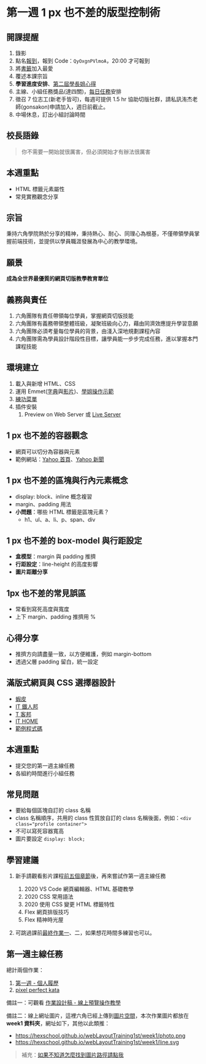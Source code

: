 # 第一週 1 px 也不差的版型控制術
## 開課提醒
1. 錄影
2. 點名[報到](https://rpg.hexschool.com/training/21/calendar)，報到 Code：`QyOxgnPVlmoA`，20:00 才可報到
4. 將[書籤](https://rpg.hexschool.com/training/21/show)加入最愛
5. 覆述本課宗旨
6. **學習進度安排**、[第二屆學長姐心得](https://rpg.hexschool.com/task/162/show)
8. 主線、小組任務獎品(達四關)，[每日任務](https://hackmd.io/ZhFhLGj_SSKJbkh3Nk0YLg?both)安排
9. 徵召 7 位志工(新老手皆可)，每週可提供 1.5 hr 協助切版社群，請私訊洧杰老師(gonsakon)申請加入，週日前截止。
11. 中場休息，訂出小組討論時間

## 校長語錄
> 你不需要一開始就很厲害，但必須開始才有辦法很厲害

## 本週重點
* HTML 標籤元素屬性
* 常見實務觀念分享

## 宗旨
秉持六角學院熱於分享的精神，秉持熱心、耐心、同理心為根基，不僅帶領學員掌握前端技術，並提供以學員職涯發展為中心的教學環境。


## 願景
**成為全世界最優質的網頁切版教學教育單位**

## 義務與責任

1. 六角團隊有責任帶領每位學員，掌握網頁切版技能
2. 六角團隊有義務帶領整體班級，凝聚班級向心力，藉由同濟效應提升學習意願
3. 六角團隊必須考量每位學員的背景，由淺入深地規劃課程內容
4. 六角團隊需為學員設計階段性目標，讓學員能一步步完成任務，進以掌握本門課程技能


## 環境建立

1. 載入與新增 HTML、CSS
2. 運用 Emmet([字典](https://docs.emmet.io/cheat-sheet/)與[影片](https://www.youtube.com/watch?v=6VUFO6sLS5M))、[學姐操作示範](https://youtu.be/tFvFMncRYYM?t=62)
3. [練功菜單](https://hackmd.io/iE6mxohOS-ujKU398Ewk1w)
4. 插件安裝
    1. Preview on Web Server 或 [Live Server](https://hackmd.io/QpfYS3cwTl2NMU7bUqFNxw?view)


## 1 px 也不差的容器觀念

* 網頁可以切分為容器與元素
* 範例網站：[Yahoo 首頁](ht2tps://tw.yahoo.com/)、[Yahoo 新聞](https://tw.yahoo.com/)

## 1 px 也不差的區塊與行內元素概念

* display: block、inline 概念複習
* margin、padding 用法
* **小問題**：哪些 HTML 標籤是區塊元素？
    * h1、ul、a、li、p、span、div

## 1 px 也不差的 box-model 與行距設定

* **盒模型**：margin 與 padding 推擠
* **行距設定**：line-height 的高度影響
* **圖片距離分享**

## 1px 也不差的常見誤區

* 常看到寫死高度與寬度
* 上下 margin、padding 推擠用 %

## 心得分享

* 推擠方向請盡量一致，以方便維護，例如 margin-bottom
* 透過父層 padding 留白，統一設定


## 滿版式網頁與 CSS 選擇器設計

* [蝦皮](https://shopee.tw/)
* [IT 鐵人邦](https://ithelp.ithome.com.tw/)
* [T 客邦](https://www.techbang.com/)
* [IT HOME](https://www.ithome.com.tw/)
* [範例程式碼](https://codepen.io/liao/pen/yLYyYaZ)



## 本週重點
* 提交您的第一週主線任務
* 各組約時間進行小組任務

## 常見問題
- 要給每個區塊自訂的 class 名稱
- class 名稱順序，共用的 class 性質放自訂的 class 名稱後面，例如：`<div class="profile container">`
- 不可以寫死容器寬高
- 圖片要設定 `display: block;`


## 學習建議
1. 新手請觀看影片課程[前五個章節](https://courses.hexschool.com/courses/enrolled/1389454)後，再來嘗試作第一週主線任務
    1. 2020 VS Code 網頁編輯器、HTML 基礎教學
    2. 2020 CSS 常用語法
    3. 2020 使用 CSS 變更 HTML 標籤特性
    4. Flex 網頁排版技巧
    5. Flex 精神時光屋

2. 可跳過課前[最終作業一](https://courses.hexschool.com/courses/2020112/lectures/31938398)、二，如果想花時間多練習也可以。



## 第一週主線任務

總計兩個作業：
1. <a href="https://rpg.hexschool.com/training/21/task?type=detail&id=202" target="_top">第一週 - 個人履歷</a>
2. [pixel perfect kata](https://cacoo.com/diagrams/pZ1jUCICb1t4bSVc/1AEDF)


備註一：可觀看 [作業設計稿 -  線上預覽操作教學](https://hackmd.io/J7ajdobzTlyideAARTLz5Q?view)

備註二：線上網址圖片，這裡六角已經上傳到[圖片空間](https://github.com/hexschool/webLayoutTraining1st)，本次作業圖片都放在 **week1 資料夾**，網址如下，其他以此類推：
* https://hexschool.github.io/webLayoutTraining1st/week1/photo.png 
* https://hexschool.github.io/webLayoutTraining1st/week1/line.svg

>補充：[如果不知道怎麼找到圖片路徑請點我](https://i.imgur.com/O7nQcFm.gif)
